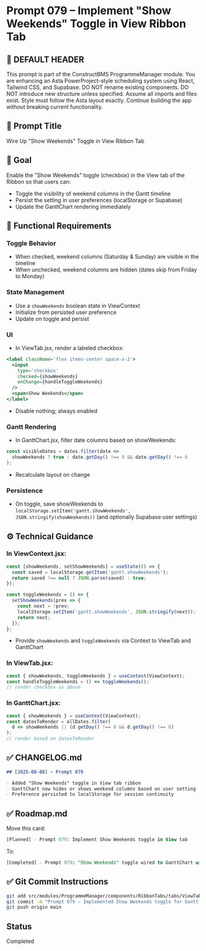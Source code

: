 # Prompt 079 – Implement "Show Weekends" Toggle in View Ribbon Tab

## 🧠 DEFAULT HEADER

This prompt is part of the ConstructBMS ProgrammeManager module. You are enhancing an Asta PowerProject-style scheduling system using React, Tailwind CSS, and Supabase. DO NOT rename existing components. DO NOT introduce new structure unless specified. Assume all imports and files exist. Style must follow the Asta layout exactly. Continue building the app without breaking current functionality.

## 🧠 Prompt Title

Wire Up "Show Weekends" Toggle in View Ribbon Tab

## 🎯 Goal

Enable the "Show Weekends" toggle (checkbox) in the View tab of the Ribbon so that users can:

- Toggle the visibility of weekend columns in the Gantt timeline
- Persist the setting in user preferences (localStorage or Supabase)
- Update the GanttChart rendering immediately

## 📐 Functional Requirements

### Toggle Behavior

- When checked, weekend columns (Saturday & Sunday) are visible in the timeline
- When unchecked, weekend columns are hidden (dates skip from Friday to Monday)

### State Management

- Use a `showWeekends` boolean state in ViewContext
- Initialize from persisted user preference
- Update on toggle and persist

### UI

- In ViewTab.jsx, render a labeled checkbox:

```jsx
<label className='flex items-center space-x-2'>
  <input
    type='checkbox'
    checked={showWeekends}
    onChange={handleToggleWeekends}
  />
  <span>Show Weekends</span>
</label>
```

- Disable nothing; always enabled

### Gantt Rendering

- In GanttChart.jsx, filter date columns based on showWeekends:

```js
const visibleDates = dates.filter(date =>
  showWeekends ? true : date.getDay() !== 0 && date.getDay() !== 6
);
```

- Recalculate layout on change

### Persistence

- On toggle, save showWeekends to `localStorage.setItem('gantt.showWeekends', JSON.stringify(showWeekends))` (and optionally Supabase user settings)

## ⚙️ Technical Guidance

### In ViewContext.jsx:

```js
const [showWeekends, setShowWeekends] = useState(() => {
  const saved = localStorage.getItem('gantt.showWeekends');
  return saved !== null ? JSON.parse(saved) : true;
});

const toggleWeekends = () => {
  setShowWeekends(prev => {
    const next = !prev;
    localStorage.setItem('gantt.showWeekends', JSON.stringify(next));
    return next;
  });
};
```

- Provide `showWeekends` and `toggleWeekends` via Context to ViewTab and GanttChart

### In ViewTab.jsx:

```jsx
const { showWeekends, toggleWeekends } = useContext(ViewContext);
const handleToggleWeekends = () => toggleWeekends();
// render checkbox as above
```

### In GanttChart.jsx:

```jsx
const { showWeekends } = useContext(ViewContext);
const datesToRender = allDates.filter(
  d => showWeekends || (d.getDay() !== 0 && d.getDay() !== 6)
);
// render based on datesToRender
```

## ✅ CHANGELOG.md

```md
## [2025-08-08] – Prompt 079

- Added "Show Weekends" toggle in View tab ribbon
- GanttChart now hides or shows weekend columns based on user setting
- Preference persisted to localStorage for session continuity
```

## ✅ Roadmap.md

Move this card:

```sql
[Planned] - Prompt 079: Implement Show Weekends toggle in View tab
```

To:

```sql
[Completed] - Prompt 079: "Show Weekends" toggle wired to GanttChart with persistence (2025-08-08)
```

## ✅ Git Commit Instructions

```bash
git add src/modules/ProgrammeManager/components/RibbonTabs/tabs/ViewTab.jsx src/modules/ProgrammeManager/context/ViewContext.js src/modules/ProgrammeManager/components/GanttChart.jsx CHANGELOG.md Roadmap.md
git commit -m "Prompt 079 – Implemented Show Weekends toggle for Gantt timeline"
git push origin main
```

## Status

Completed

